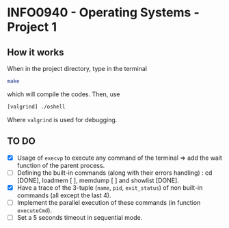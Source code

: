 # INFO0940 - Operating Systems - Project 1

## How it works
When in the project directory, type in the terminal
```bash
make
```
which will compile the codes. Then, use
```bash
[valgrind] ./oshell
```
Where `valgrind` is used for debugging.

## TO DO
- [X] Usage of `execvp` to execute any command of the terminal => add the wait function of the parent process.
- [ ] Defining the built-in commands (along with their errors handling) : cd [DONE], loadmem [ ], memdump [ ] and showlist [DONE].
- [X] Have a trace of the 3-tuple (`name`, `pid`, `exit_status`) of non built-in commands (all except the last 4).
- [ ] Implement the parallel execution of these commands (in function `executeCmd`).
- [ ] Set a 5 seconds timeout in sequential mode.
